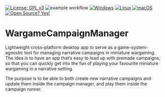 [![License: GPL v3](https://img.shields.io/badge/License-GPLv3-blue.svg)](https://www.gnu.org/licenses/gpl-3.0)
![example workflow](https://github.com/LimeIcing/WargameCampaignManager/actions/workflows/codeql-analysis.yml/badge.svg)
[![Windows](https://svgshare.com/i/ZhY.svg)](https://svgshare.com/i/ZhY.svg)
[![Linux](https://svgshare.com/i/Zhy.svg)](https://svgshare.com/i/Zhy.svg)
[![macOS](https://svgshare.com/i/ZjP.svg)](https://svgshare.com/i/ZjP.svg)
[![Open Source? Yes!](https://badgen.net/badge/Open%20Source%20%3F/Yes%21/blue?icon=github)](https://github.com/Naereen/badges/)
# WargameCampaignManager

Lightweight cross-platform desktop app to serve as a game-system-agnostic tool for managing narrative campaigns in miniature wargaming. The idea is to have an app that’s easy to load up with premade campaigns, so that you can quickly get into the fun of playing your favourite miniature wargaming in a narrative setting.

The purpose is to be able to both create new narrative campaigns and update them inside the campaign manager, and play them inside the campaign runner.

